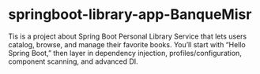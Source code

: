 # springboot-library-app-BanqueMisr
Tis is a project about Spring Boot Personal Library Service that lets users catalog, browse, and manage their favorite books. You’ll start with “Hello Spring Boot,” then layer in dependency injection, profiles/configuration, component scanning, and advanced DI.
